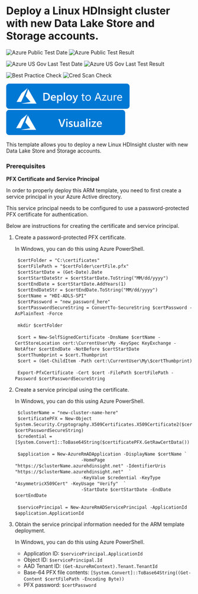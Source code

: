 # Deploy a Linux HDInsight cluster with new Data Lake Store and Storage accounts.

![Azure Public Test Date](https://azurequickstartsservice.blob.core.windows.net/badges/201-hdinsight-datalake-store-azure-storage/PublicLastTestDate.svg)
![Azure Public Test Result](https://azurequickstartsservice.blob.core.windows.net/badges/201-hdinsight-datalake-store-azure-storage/PublicDeployment.svg)

![Azure US Gov Last Test Date](https://azurequickstartsservice.blob.core.windows.net/badges/201-hdinsight-datalake-store-azure-storage/FairfaxLastTestDate.svg)
![Azure US Gov Last Test Result](https://azurequickstartsservice.blob.core.windows.net/badges/201-hdinsight-datalake-store-azure-storage/FairfaxDeployment.svg)

![Best Practice Check](https://azurequickstartsservice.blob.core.windows.net/badges/201-hdinsight-datalake-store-azure-storage/BestPracticeResult.svg)
![Cred Scan Check](https://azurequickstartsservice.blob.core.windows.net/badges/201-hdinsight-datalake-store-azure-storage/CredScanResult.svg)

[![Deploy To Azure](https://raw.githubusercontent.com/Azure/azure-quickstart-templates/master/1-CONTRIBUTION-GUIDE/images/deploytoazure.svg?sanitize=true)]("https://portal.azure.com/#create/Microsoft.Template/uri/https%3A%2F%2Fraw.githubusercontent.com%2FAzure%2Fazure-quickstart-templates%2Fmaster%2F201-hdinsight-datalake-store-azure-storage%2Fazuredeploy.json")  [![Visualize](https://raw.githubusercontent.com/Azure/azure-quickstart-templates/master/1-CONTRIBUTION-GUIDE/images/visualizebutton.svg?sanitize=true)]("http://armviz.io/#/?load=https%3A%2F%2Fraw.githubusercontent.com%2FAzure%2Fazure-quickstart-templates%2Fmaster%2F201-hdinsight-datalake-store-azure-storage%2Fazuredeploy.json")

This template allows you to deploy a new Linux HDInsight cluster with new Data Lake Store and Storage accounts.

### Prerequisites ###

**PFX Certificate and Service Principal**

In order to properly deploy this ARM template, you need to first create a service principal in your Azure Active directory.

This service principal needs to be configured to use a password-protected PFX certificate for authentication.
 
Below are instructions for creating the certificate and service principal.

1. Create a password-protected PFX certificate.
   
    In Windows, you can do this using Azure PowerShell.
    
        $certFolder = "C:\certificates"
        $certFilePath = "$certFolder\certFile.pfx"
        $certStartDate = (Get-Date).Date
        $certStartDateStr = $certStartDate.ToString("MM/dd/yyyy")
        $certEndDate = $certStartDate.AddYears(1)
        $certEndDateStr = $certEndDate.ToString("MM/dd/yyyy")
        $certName = "HDI-ADLS-SPI"
        $certPassword = "new_password_here"
        $certPasswordSecureString = ConvertTo-SecureString $certPassword -AsPlainText -Force
        
        mkdir $certFolder
        
        $cert = New-SelfSignedCertificate -DnsName $certName -CertStoreLocation cert:\CurrentUser\My -KeySpec KeyExchange -NotAfter $certEndDate -NotBefore $certStartDate
        $certThumbprint = $cert.Thumbprint
        $cert = (Get-ChildItem -Path cert:\CurrentUser\My\$certThumbprint)
        
        Export-PfxCertificate -Cert $cert -FilePath $certFilePath -Password $certPasswordSecureString

2. Create a service principal using the certificate.

    In Windows, you can do this using Azure PowerShell.

        $clusterName = "new-cluster-name-here"
        $certificatePFX = New-Object System.Security.Cryptography.X509Certificates.X509Certificate2($certFilePath, $certPasswordSecureString)
        $credential = [System.Convert]::ToBase64String($certificatePFX.GetRawCertData())
        
        $application = New-AzureRmADApplication -DisplayName $certName `
                                -HomePage "https://$clusterName.azurehdinsight.net" -IdentifierUris "https://$clusterName.azurehdinsight.net"  `
                                -KeyValue $credential -KeyType "AsymmetricX509Cert" -KeyUsage "Verify"  `
                                -StartDate $certStartDate -EndDate $certEndDate
                                
        $servicePrincipal = New-AzureRmADServicePrincipal -ApplicationId $application.ApplicationId

3. Obtain the service principal information needed for the ARM template deployment.

    In Windows, you can do this using Azure PowerShell.

    * Application ID: ``$servicePrincipal.ApplicationId``
    * Object ID: ``$servicePrincipal.Id``
    * AAD Tenant ID: ``(Get-AzureRmContext).Tenant.TenantId``
    * Base-64 PFX file contents: ``[System.Convert]::ToBase64String((Get-Content $certFilePath -Encoding Byte))``
    * PFX password: ``$certPassword``


